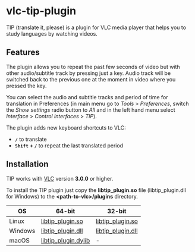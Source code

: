 # vlc-tip-plugin
TIP (translate it, please) is a plugin for VLC media player that helps you to study languages by watching videos. 

## Features
The plugin allows you to repeat the past few seconds of video but with other audio/subtitle track by pressing just a key. Audio track will be switched back to the previous one at the moment in video where you pressed the key.

You can select the audio and subtitle tracks and period of time for translation in Preferences (in main menu go to *Tools* > *Preferences*, switch the *Show settings* radio button to *All* and in the left hand menu select *Interface* > *Control interfaces* > *TIP*).

The plugin adds new keyboard shortcuts to VLC:
* __`/`__ to translate
* __`Shift` + `/`__ to repeat the last translated period

## Installation
TIP works with [VLC](https://www.videolan.org/) version __3.0.0__ or higher.

To install the TIP plugin just copy the __libtip_plugin.so__ file (libtip_plugin.dll for Windows) to the __\<path-to-vlc\>/plugins__ directory.

| OS | 64-bit | 32-bit |
| ------ | ------ | ------ |
| Linux | [libtip_plugin.so](build/linux/64/libtip_plugin.so) | [libtip_plugin.so](build/linux/32/libtip_plugin.so) |
| Windows | [libtip_plugin.dll](build/win/64/libtip_plugin.dll) | [libtip_plugin.dll](build/win/32/libtip_plugin.dll)|
| macOS | [libtip_plugin.dylib](build/macos/64/libtip_plugin.dylib) | - |